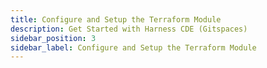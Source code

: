 ```yaml
---
title: Configure and Setup the Terraform Module
description: Get Started with Harness CDE (Gitspaces)
sidebar_position: 3
sidebar_label: Configure and Setup the Terraform Module
---
```


